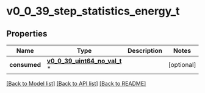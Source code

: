 # v0_0_39_step_statistics_energy_t

## Properties
Name | Type | Description | Notes
------------ | ------------- | ------------- | -------------
**consumed** | [**v0_0_39_uint64_no_val_t**](v0_0_39_uint64_no_val.md) \* |  | [optional] 

[[Back to Model list]](../README.md#documentation-for-models) [[Back to API list]](../README.md#documentation-for-api-endpoints) [[Back to README]](../README.md)


